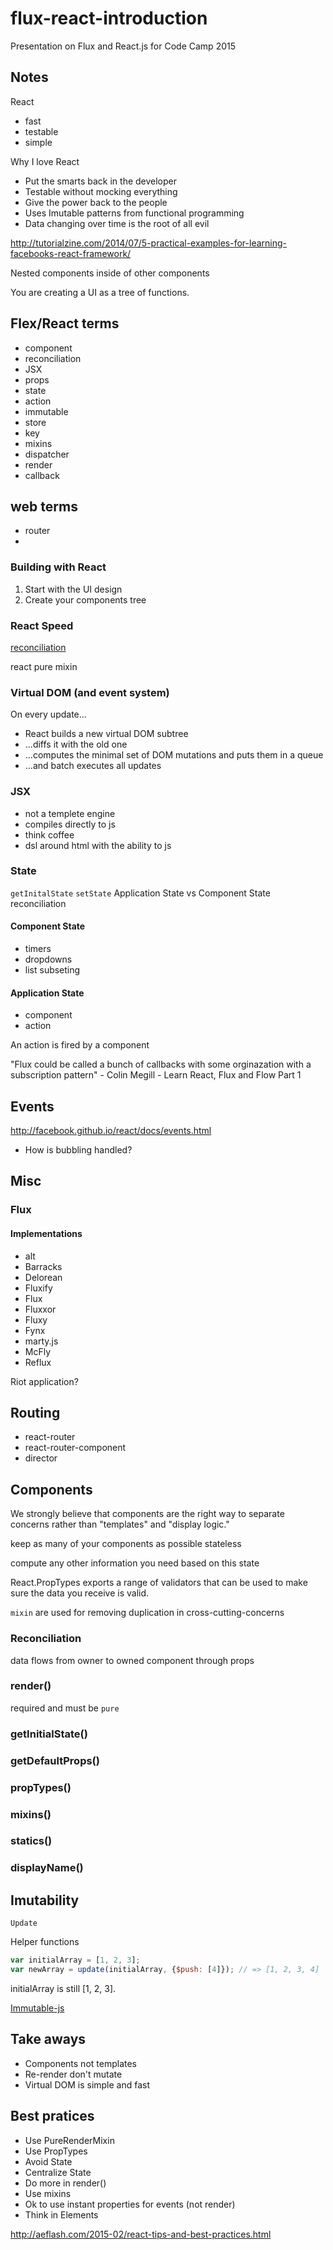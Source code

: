 # flux-react-introduction
Presentation on Flux and React.js for Code Camp 2015

Notes
-----

React
- fast
- testable
- simple

Why I love React
- Put the smarts back in the developer
- Testable without mocking everything
- Give the power back to the people
- Uses Imutable patterns from functional programming
- Data changing over time is the root of all evil

http://tutorialzine.com/2014/07/5-practical-examples-for-learning-facebooks-react-framework/


Nested components inside of other components

You are creating a UI as a tree of functions.

## Flex/React terms
- component
- reconciliation
- JSX
- props
- state
- action
- immutable
- store
- key
- mixins
- dispatcher
- render
- callback

## web terms
- router
- 


### Building with React

1. Start with the UI design
1. Create your components tree

### React Speed

[reconciliation](http://facebook.github.io/react/docs/reconciliation.html)

react pure mixin

### Virtual DOM (and event system)

On every update...
- React builds a new virtual DOM subtree
- ...diffs it with the old one
- ...computes the minimal set of DOM mutations and puts them in a queue
- ...and batch executes all updates

### JSX
- not a templete engine
- compiles directly to js
- think coffee
- dsl around html with the ability to js

### State
``getInitalState``
``setState``
Application State vs Component State
reconciliation

#### Component State
* timers
* dropdowns
* list subseting

#### Application State

* component
* action

An action is fired by a component

"Flux could be called a bunch of callbacks with some orginazation with a subscription pattern" - Colin Megill - Learn React, Flux and Flow Part 1

## Events

http://facebook.github.io/react/docs/events.html

* How is bubbling handled?


## Misc

### Flux

#### Implementations
* alt
* Barracks
* Delorean
* Fluxify
* Flux
* Fluxxor
* Fluxy
* Fynx
* marty.js
* McFly
* Reflux

Riot application?

## Routing

* react-router
* react-router-component
* director


## Components

We strongly believe that components are the right way to separate concerns rather than "templates" and "display logic."

keep as many of your components as possible stateless

compute any other information you need based on this state

React.PropTypes exports a range of validators that can be used to make sure the data you receive is valid.

`mixin` are used for removing duplication in cross-cutting-concerns

### Reconciliation

data flows from owner to owned component through props

### render()

required and must be `pure`

### getInitialState()

### getDefaultProps()

### propTypes()

### mixins()

### statics()

### displayName()


## Imutability

`Update`

Helper functions

```javascript
var initialArray = [1, 2, 3];
var newArray = update(initialArray, {$push: [4]}); // => [1, 2, 3, 4]
```

initialArray is still [1, 2, 3].

[Immutable-js](https://github.com/facebook/immutable-js)


## Take aways

- Components not templates
- Re-render don't mutate
- Virtual DOM is simple and fast

## Best pratices

- Use PureRenderMixin
- Use PropTypes
- Avoid State
- Centralize State
- Do more in render()
- Use mixins
- Ok to use instant properties for events (not render)
- Think in Elements

http://aeflash.com/2015-02/react-tips-and-best-practices.html



